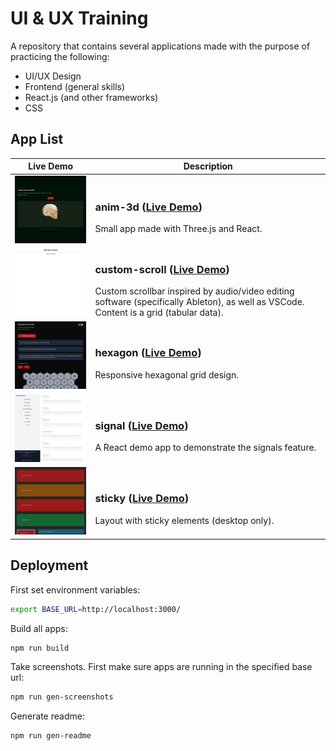 # UI & UX Training

A repository that contains several applications made with the purpose of practicing the following:

* UI/UX Design
* Frontend (general skills)
* React.js (and other frameworks)
* CSS

## App List

| Live Demo | Description |
|--|--|
| [<img src="https://github.com/ChrisVilches/UI-UX/blob/main/screenshots/anim-3d.jpg?raw=true" width=250>](https://ui-ux.chrisvilches.com/anim-3d) | <h3>anim-3d ([Live Demo](https://ui-ux.chrisvilches.com/anim-3d))</h3>Small app made with Three.js and React. |
| [<img src="https://github.com/ChrisVilches/UI-UX/blob/main/screenshots/custom-scroll.jpg?raw=true" width=250>](https://ui-ux.chrisvilches.com/custom-scroll) | <h3>custom-scroll ([Live Demo](https://ui-ux.chrisvilches.com/custom-scroll))</h3>Custom scrollbar inspired by audio/video editing software (specifically Ableton), as well as VSCode. Content is a grid (tabular data). |
| [<img src="https://github.com/ChrisVilches/UI-UX/blob/main/screenshots/hexagon.jpg?raw=true" width=250>](https://ui-ux.chrisvilches.com/hexagon) | <h3>hexagon ([Live Demo](https://ui-ux.chrisvilches.com/hexagon))</h3>Responsive hexagonal grid design. |
| [<img src="https://github.com/ChrisVilches/UI-UX/blob/main/screenshots/signal.jpg?raw=true" width=250>](https://ui-ux.chrisvilches.com/signal) | <h3>signal ([Live Demo](https://ui-ux.chrisvilches.com/signal))</h3>A React demo app to demonstrate the signals feature. |
| [<img src="https://github.com/ChrisVilches/UI-UX/blob/main/screenshots/sticky.jpg?raw=true" width=250>](https://ui-ux.chrisvilches.com/sticky) | <h3>sticky ([Live Demo](https://ui-ux.chrisvilches.com/sticky))</h3>Layout with sticky elements (desktop only). |

## Deployment

First set environment variables:

```sh
export BASE_URL=http://localhost:3000/
```

Build all apps:

```sh
npm run build
```

Take screenshots. First make sure apps are running in the specified base url:

```sh
npm run gen-screenshots
```

Generate readme:

```sh
npm run gen-readme
```
